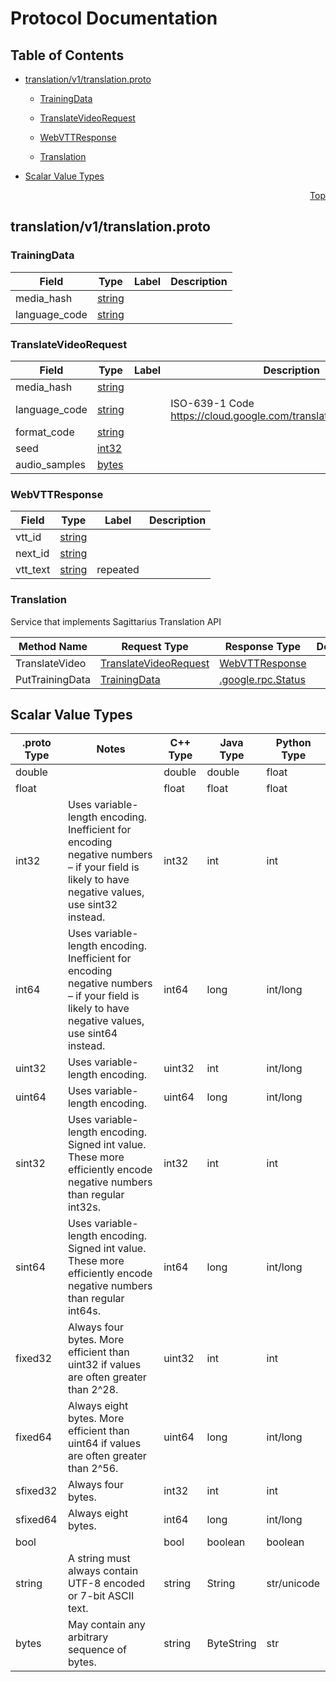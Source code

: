 # Protocol Documentation
<a name="top"/>

## Table of Contents

- [translation/v1/translation.proto](#translation/v1/translation.proto)
    - [TrainingData](#sagittarius.translation.v1.TrainingData)
    - [TranslateVideoRequest](#sagittarius.translation.v1.TranslateVideoRequest)
    - [WebVTTResponse](#sagittarius.translation.v1.WebVTTResponse)
  
  
  
    - [Translation](#sagittarius.translation.v1.Translation)
  

- [Scalar Value Types](#scalar-value-types)



<a name="translation/v1/translation.proto"/>
<p align="right"><a href="#top">Top</a></p>

## translation/v1/translation.proto



<a name="sagittarius.translation.v1.TrainingData"/>

### TrainingData



| Field | Type | Label | Description |
| ----- | ---- | ----- | ----------- |
| media_hash | [string](#string) |  |  |
| language_code | [string](#string) |  |  |






<a name="sagittarius.translation.v1.TranslateVideoRequest"/>

### TranslateVideoRequest



| Field | Type | Label | Description |
| ----- | ---- | ----- | ----------- |
| media_hash | [string](#string) |  |  |
| language_code | [string](#string) |  | ISO-639-1 Code https://cloud.google.com/translate/docs/languages |
| format_code | [string](#string) |  |  |
| seed | [int32](#int32) |  |  |
| audio_samples | [bytes](#bytes) |  |  |






<a name="sagittarius.translation.v1.WebVTTResponse"/>

### WebVTTResponse



| Field | Type | Label | Description |
| ----- | ---- | ----- | ----------- |
| vtt_id | [string](#string) |  |  |
| next_id | [string](#string) |  |  |
| vtt_text | [string](#string) | repeated |  |





 

 

 


<a name="sagittarius.translation.v1.Translation"/>

### Translation
Service that implements Sagittarius Translation API

| Method Name | Request Type | Response Type | Description |
| ----------- | ------------ | ------------- | ------------|
| TranslateVideo | [TranslateVideoRequest](#sagittarius.translation.v1.TranslateVideoRequest) | [WebVTTResponse](#sagittarius.translation.v1.TranslateVideoRequest) |  |
| PutTrainingData | [TrainingData](#sagittarius.translation.v1.TrainingData) | [.google.rpc.Status](#sagittarius.translation.v1.TrainingData) |  |

 



## Scalar Value Types

| .proto Type | Notes | C++ Type | Java Type | Python Type |
| ----------- | ----- | -------- | --------- | ----------- |
| <a name="double" /> double |  | double | double | float |
| <a name="float" /> float |  | float | float | float |
| <a name="int32" /> int32 | Uses variable-length encoding. Inefficient for encoding negative numbers – if your field is likely to have negative values, use sint32 instead. | int32 | int | int |
| <a name="int64" /> int64 | Uses variable-length encoding. Inefficient for encoding negative numbers – if your field is likely to have negative values, use sint64 instead. | int64 | long | int/long |
| <a name="uint32" /> uint32 | Uses variable-length encoding. | uint32 | int | int/long |
| <a name="uint64" /> uint64 | Uses variable-length encoding. | uint64 | long | int/long |
| <a name="sint32" /> sint32 | Uses variable-length encoding. Signed int value. These more efficiently encode negative numbers than regular int32s. | int32 | int | int |
| <a name="sint64" /> sint64 | Uses variable-length encoding. Signed int value. These more efficiently encode negative numbers than regular int64s. | int64 | long | int/long |
| <a name="fixed32" /> fixed32 | Always four bytes. More efficient than uint32 if values are often greater than 2^28. | uint32 | int | int |
| <a name="fixed64" /> fixed64 | Always eight bytes. More efficient than uint64 if values are often greater than 2^56. | uint64 | long | int/long |
| <a name="sfixed32" /> sfixed32 | Always four bytes. | int32 | int | int |
| <a name="sfixed64" /> sfixed64 | Always eight bytes. | int64 | long | int/long |
| <a name="bool" /> bool |  | bool | boolean | boolean |
| <a name="string" /> string | A string must always contain UTF-8 encoded or 7-bit ASCII text. | string | String | str/unicode |
| <a name="bytes" /> bytes | May contain any arbitrary sequence of bytes. | string | ByteString | str |


